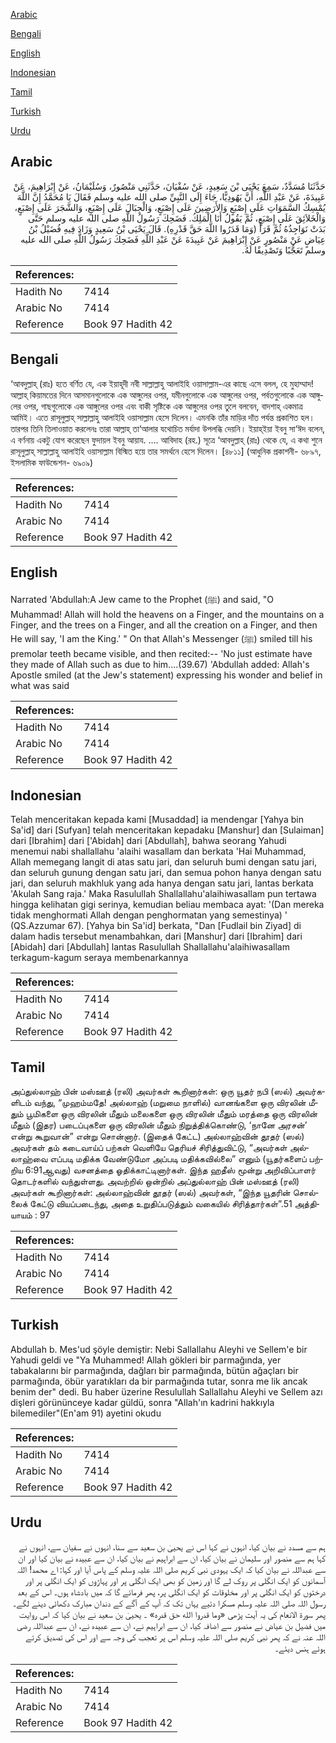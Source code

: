 [Arabic](#arabic)

[Bengali](#bengali)

[English](#english)

[Indonesian](#indonesian)

[Tamil](#tamil)

[Turkish](#turkish)

[Urdu](#urdu)

## Arabic


<div dir="rtl" lang="ar" style={{fontSize:'larger',backgroundColor:'#f8f9fa',padding:20}}>
حَدَّثَنَا مُسَدَّدٌ، سَمِعَ يَحْيَى بْنَ سَعِيدٍ، عَنْ سُفْيَانَ، حَدَّثَنِي مَنْصُورٌ، وَسُلَيْمَانُ، عَنْ إِبْرَاهِيمَ، عَنْ عَبِيدَةَ، عَنْ عَبْدِ اللَّهِ، أَنَّ يَهُودِيًّا، جَاءَ إِلَى النَّبِيِّ صلى الله عليه وسلم فَقَالَ يَا مُحَمَّدُ إِنَّ اللَّهَ يُمْسِكُ السَّمَوَاتِ عَلَى إِصْبَعٍ وَالأَرَضِينَ عَلَى إِصْبَعٍ، وَالْجِبَالَ عَلَى إِصْبَعٍ، وَالشَّجَرَ عَلَى إِصْبَعٍ، وَالْخَلاَئِقَ عَلَى إِصْبَعٍ، ثُمَّ يَقُولُ أَنَا الْمَلِكُ‏.‏ فَضَحِكَ رَسُولُ اللَّهِ صلى الله عليه وسلم حَتَّى بَدَتْ نَوَاجِذُهُ ثُمَّ قَرَأَ ‏(‏وَمَا قَدَرُوا اللَّهَ حَقَّ قَدْرِهِ‏)‏‏.‏ قَالَ يَحْيَى بْنُ سَعِيدٍ وَزَادَ فِيهِ فُضَيْلُ بْنُ عِيَاضٍ عَنْ مَنْصُورٍ عَنْ إِبْرَاهِيمَ عَنْ عَبِيدَةَ عَنْ عَبْدِ اللَّهِ فَضَحِكَ رَسُولُ اللَّهِ صلى الله عليه وسلم تَعَجُّبًا وَتَصْدِيقًا لَهُ‏.‏
</div>
<div style={{backgroundColor:'#f8f9fa',padding:20, marginBottom: 10}}><table> <thead> <tr> <th>References:</th> <th></th> </tr> </thead> <tbody><tr><td>Hadith No</td><td>7414</td></tr><tr><td>Arabic No</td><td>7414</td></tr><tr><td>Reference</td><td>Book 97 Hadith 42</td></tr></tbody></table></div>

## Bengali


<div dir="ltr" lang="bn" style={{fontSize:'larger',backgroundColor:'#f8f9fa',padding:20}}>
‘আবদুল্লাহ্ (রাঃ) হতে বর্ণিত যে, এক ইয়াহূদী নবী সাল্লাল্লাহু আলাইহি ওয়াসাল্লাম-এর কাছে এসে বলল, হে মুহাম্মাদ! আল্লাহ্ কিয়ামতের দিনে আসমানগুলোকে এক আঙ্গুলের ওপর, যমীনগুলোকে এক আঙ্গুলের ওপর, পর্বতগুলোকে এক আঙ্গুলের ওপর, গাছগুলোকে এক আঙ্গুলের ওপর এবং বাকী সৃষ্টিকে এক আঙ্গুলের ওপর তুলে বলবেন, বাদশাহ্ একমাত্র আমিই। এতে রাসূলুল্লাহ্ সাল্লাল্লাহু আলাইহি ওয়াসাল্লাম হেসে দিলেন। এমনকি তাঁর মাড়ির দাঁত পর্যন্ত প্রকাশিত হল। তারপর তিনি তিলাওয়াত করলেনঃ তারা আল্লাহ্ তা‘আলার যথোচিত মর্যাদা উপলব্ধি দেয়নি। ইয়াহ্ইয়া ইবনু সা‘ঈদ বলেন, এ বর্ণনায় একটু যোগ করেছেন ফুদায়ল ইবনু আয়ায. .... আবিদাহ (রহ.) সূত্রে ‘আবদুল্লাহ্ (রাঃ) থেকে যে, এ কথা শুনে রাসূলুল্লাহ্ সাল্লাল্লাহু আলাইহি ওয়াসাল্লাম বিস্মিত হয়ে তার সমর্থনে হেসে দিলেন। [৪৮১১] (আধুনিক প্রকাশনী- ৬৮৯৭, ইসলামিক ফাউন্ডেশন- ৬৯০৯)
</div>
<div style={{backgroundColor:'#f8f9fa',padding:20, marginBottom: 10}}><table> <thead> <tr> <th>References:</th> <th></th> </tr> </thead> <tbody><tr><td>Hadith No</td><td>7414</td></tr><tr><td>Arabic No</td><td>7414</td></tr><tr><td>Reference</td><td>Book 97 Hadith 42</td></tr></tbody></table></div>

## English


<div dir="ltr" lang="en" style={{fontSize:'larger',backgroundColor:'#f8f9fa',padding:20}}>
Narrated 'Abdullah:A Jew came to the Prophet (ﷺ) and said, "O Muhammad! Allah will hold the heavens on a Finger, and the mountains on a Finger, and the trees on a Finger, and all the creation on a Finger, and then He will say, 'I am the King.' " On that Allah's Messenger (ﷺ) smiled till his premolar teeth became visible, and then recited:-- 'No just estimate have they made of Allah such as due to him....(39.67) 'Abdullah added: Allah's Apostle smiled (at the Jew's statement) expressing his wonder and belief in what was said
</div>
<div style={{backgroundColor:'#f8f9fa',padding:20, marginBottom: 10}}><table> <thead> <tr> <th>References:</th> <th></th> </tr> </thead> <tbody><tr><td>Hadith No</td><td>7414</td></tr><tr><td>Arabic No</td><td>7414</td></tr><tr><td>Reference</td><td>Book 97 Hadith 42</td></tr></tbody></table></div>

## Indonesian


<div dir="ltr" lang="id" style={{fontSize:'larger',backgroundColor:'#f8f9fa',padding:20}}>
Telah menceritakan kepada kami [Musaddad] ia mendengar [Yahya bin Sa'id] dari [Sufyan] telah menceritakan kepadaku [Manshur] dan [Sulaiman] dari [Ibrahim] dari ['Abidah] dari [Abdullah], bahwa seorang Yahudi menemui nabi shallallahu 'alaihi wasallam dan berkata 'Hai Muhammad, Allah memegang langit di atas satu jari, dan seluruh bumi dengan satu jari, dan seluruh gunung dengan satu jari, dan semua pohon hanya dengan satu jari, dan seluruh makhluk yang ada hanya dengan satu jari, lantas berkata 'Akulah Sang raja.' Maka Rasulullah Shallallahu'alaihiwasallam pun tertawa hingga kelihatan gigi serinya, kemudian beliau membaca ayat: '(Dan mereka tidak menghormati Allah dengan penghormatan yang semestinya) ' (QS.Azzumar 67). [Yahya bin Sa'id] berkata, "Dan [Fudlail bin Ziyad] di dalam hadis tersebut menambahkan, dari [Manshur] dari [Ibrahim] dari [Abidah] dari [Abdullah] lantas Rasulullah Shallallahu'alaihiwasallam terkagum-kagum seraya membenarkannya
</div>
<div style={{backgroundColor:'#f8f9fa',padding:20, marginBottom: 10}}><table> <thead> <tr> <th>References:</th> <th></th> </tr> </thead> <tbody><tr><td>Hadith No</td><td>7414</td></tr><tr><td>Arabic No</td><td>7414</td></tr><tr><td>Reference</td><td>Book 97 Hadith 42</td></tr></tbody></table></div>

## Tamil


<div dir="ltr" lang="ta" style={{fontSize:'larger',backgroundColor:'#f8f9fa',padding:20}}>
அப்துல்லாஹ் பின் மஸ்ஊத் (ரலி) அவர்கள் கூறினார்கள்: ஒரு யூதர் நபி (ஸல்) அவர்களிடம் வந்து, “முஹம்மதே! அல்லாஹ் (மறுமை நாளில்) வானங்களை ஒரு விரலின் மீதும் பூமிகளை ஒரு விரலின் மீதும் மலைகளை ஒரு விரலின் மீதும் மரத்தை ஒரு விரலின் மீதும் (இதர) படைப்புகளை ஒரு விரலின் மீதும் நிறுத்திக்கொண்டு, ‘நானே அரசன்’ என்று கூறுவான்” என்று சொன்னார். (இதைக் கேட்ட) அல்லாஹ்வின் தூதர் (ஸல்) அவர்கள் தம் கடைவாய்ப் பற்கள் வெளியே தெரியச் சிரித்துவிட்டு, “அவர்கள் அல்லாஹ்வை எப்படி மதிக்க வேண்டுமோ அப்படி மதிக்கவில்லை” எனும் (யூதர்களைப் பற்றிய 6:91ஆவது) வசனத்தை ஓதிக்காட்டினார்கள். இந்த ஹதீஸ் மூன்று அறிவிப்பாளர் தொடர்களில் வந்துள்ளது. அவற்றில் ஒன்றில் அப்துல்லாஹ் பின் மஸ்ஊத் (ரலி) அவர்கள் கூறினார்கள்: அல்லாஹ்வின் தூதர் (ஸல்) அவர்கள், “இந்த யூதரின் சொல்லைக் கேட்டு வியப்படைந்து, அதை உறுதிப்படுத்தும் வகையில் சிரித்தார்கள்”.51 அத்தியாயம் : 97
</div>
<div style={{backgroundColor:'#f8f9fa',padding:20, marginBottom: 10}}><table> <thead> <tr> <th>References:</th> <th></th> </tr> </thead> <tbody><tr><td>Hadith No</td><td>7414</td></tr><tr><td>Arabic No</td><td>7414</td></tr><tr><td>Reference</td><td>Book 97 Hadith 42</td></tr></tbody></table></div>

## Turkish


<div dir="ltr" lang="tr" style={{fontSize:'larger',backgroundColor:'#f8f9fa',padding:20}}>
Abdullah b. Mes'ud şöyle demiştir: Nebi Sallallahu Aleyhi ve Sellem'e bir Yahudi geldi ve "Ya Muhammed! Allah gökleri bir parmağında, yer tabakalarını bir parmağında, dağları bir parmağında, bütün ağaçları bir parmağında, öbür yaratıkları da bir parmağında tutar, sonra me lik ancak benim der" dedi. Bu haber üzerine Resulullah Sallallahu Aleyhi ve Sellem azı dişleri görününceye kadar güldü, sonra "Allah'ın kadrini hakkıyla bilemediler"(En'am 91) ayetini okudu
</div>
<div style={{backgroundColor:'#f8f9fa',padding:20, marginBottom: 10}}><table> <thead> <tr> <th>References:</th> <th></th> </tr> </thead> <tbody><tr><td>Hadith No</td><td>7414</td></tr><tr><td>Arabic No</td><td>7414</td></tr><tr><td>Reference</td><td>Book 97 Hadith 42</td></tr></tbody></table></div>

## Urdu


<div dir="rtl" lang="ur" style={{fontSize:'larger',backgroundColor:'#f8f9fa',padding:20}}>
ہم سے مسدد نے بیان کیا، انہوں نے کہا اس نے یحییٰ بن سعید سے سنا، انہوں نے سفیان سے، انہوں نے کہا ہم سے منصور اور سلیمان نے بیان کیا، ان سے ابراہیم نے بیان کیا، ان سے عبیدہ نے بیان کیا اور ان سے عبداللہ نے بیان کیا کہ ایک یہودی نبی کریم صلی اللہ علیہ وسلم کے پاس آیا اور کہا: اے محمد! اللہ آسمانوں کو ایک انگلی پر روک لے گا اور زمین کو بھی ایک انگلی پر اور پہاڑوں کو ایک انگلی پر اور درختوں کو ایک انگلی پر اور مخلوقات کو ایک انگلی پر، پھر فرمائے گا کہ میں بادشاہ ہوں۔ اس کے بعد رسول اللہ صلی اللہ علیہ وسلم مسکرا دئیے یہاں تک کہ آپ کے آگے کے دندان مبارک دکھائی دینے لگے۔ پھر سورۃ الانعام کی یہ آیت پڑھی «وما قدروا الله حق قدره‏» ۔ یحییٰ بن سعید نے بیان کیا کہ اس روایت میں فضیل بن عیاض نے منصور سے اضافہ کیا، ان سے ابراہیم نے، ان سے عبیدہ نے، ان سے عبداللہ رضی اللہ عنہ نے کہ پھر نبی کریم صلی اللہ علیہ وسلم اس پر تعجب کی وجہ سے اور اس کی تصدیق کرتے ہوئے ہنس دیئے۔
</div>
<div style={{backgroundColor:'#f8f9fa',padding:20, marginBottom: 10}}><table> <thead> <tr> <th>References:</th> <th></th> </tr> </thead> <tbody><tr><td>Hadith No</td><td>7414</td></tr><tr><td>Arabic No</td><td>7414</td></tr><tr><td>Reference</td><td>Book 97 Hadith 42</td></tr></tbody></table></div>